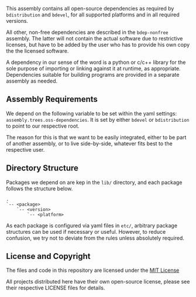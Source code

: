This assembly contains all open-source dependencies as required by `bdistribution` and `bdevel`, for all supported platforms and in all required versions.

All other, non-free dependencies are described in the `bdep-nonfree` assembly. The latter will not contain the actual software due to restrictive licenses, but have to be added by the user who has to provide his own copy the the licensed software.

A dependency in our sense of the word is a python or c/c++ library for the sole purpose of importing or linking against it at runtime, as appropriate. Dependencies suitable for building programs are provided in a separate assembly as needed.

## Assembly Requirements

We depend on the following variable to be set within the yaml settings: `assembly.trees.oss-dependencies`. It is set by either `bdevel` or `bdistribution` to point to our respective root.

The reason for this is that we want to be easily integrated, either to be part of another assembly, or to live side-by-side, whatever fits best to the respective user.

## Directory Structure

Packages we depend on are kep in the `lib/` directory, and each package follows the structure below.

```
.
`-- <package>
    `-- <version>
        `-- <platform>
```

As each package is configured via yaml files in `etc/`, arbitrary package structures can be used if necessary or useful. However, to reduce confusion, we try not to deviate from the rules unless absolutely required.

## License and Copyright

The files and code in this repository are licensed under the [MIT License](http://opensource.org/licenses/MIT)

All projects distributed here have their own open-source license, please see their respective LICENSE files for details.